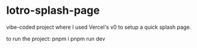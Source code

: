 # lotro-splash-page

vibe-coded project where I used Vercel's v0 to setup a quick splash page.

to run the project:
pnpm i
pnpm run dev
